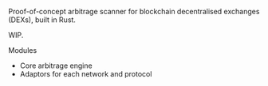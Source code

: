 Proof-of-concept arbitrage scanner for blockchain decentralised exchanges (DEXs), built in Rust.

WIP.

Modules
- Core arbitrage engine
- Adaptors for each network and protocol
